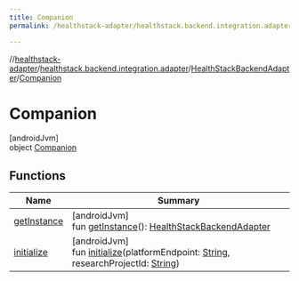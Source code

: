 ```yaml
---
title: Companion
permalink: /healthstack-adapter/healthstack.backend.integration.adapter/-health-stack-backend-adapter/-companion/index.html

---
```

//[healthstack-adapter](/healthstack-adapter.html)/[healthstack.backend.integration.adapter](../../index.html)/[HealthStackBackendAdapter](../index.html)/[Companion](index.html)



# Companion



[androidJvm]\
object [Companion](index.html)



## Functions


| Name | Summary |
|---|---|
| [getInstance](get-instance.html) | [androidJvm]<br>fun [getInstance](get-instance.html)(): [HealthStackBackendAdapter](../index.html) |
| [initialize](initialize.html) | [androidJvm]<br>fun [initialize](initialize.html)(platformEndpoint: [String](https://kotlinlang.org/api/latest/jvm/stdlib/kotlin/-string/index.html), researchProjectId: [String](https://kotlinlang.org/api/latest/jvm/stdlib/kotlin/-string/index.html)) |

